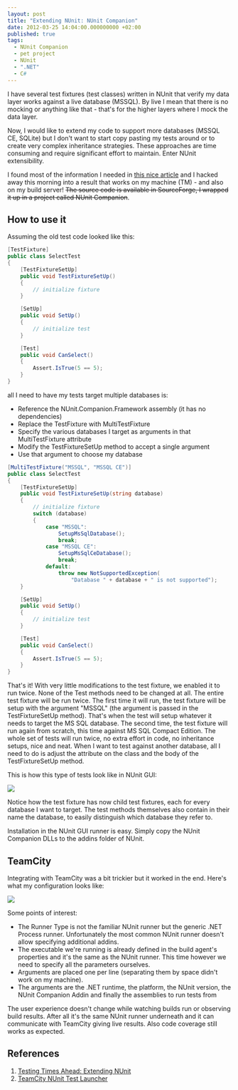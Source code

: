 ```yaml
---
layout: post
title: "Extending NUnit: NUnit Companion"
date: 2012-03-25 14:04:00.000000000 +02:00
published: true
tags:
  - NUnit Companion
  - pet project
  - NUnit
  - ".NET"
  - C#
---
```


I have several test fixtures (test classes) written in NUnit that verify my data
layer works against a live database (MSSQL). By live I mean that there is no
mocking or anything like that - that's for the higher layers where I mock the
data layer.

Now, I would like to extend my code to support more databases (MSSQL CE, SQLite)
but I don't want to start copy pasting my tests around or to create very complex
inheritance strategies. These approaches are time consuming and require
significant effort to maintain. Enter NUnit extensibility.<!--more-->

I found most of the information I needed in
<a href="http://www.simple-talk.com/dotnet/.net-tools/testing-times-ahead-extending-nunit/">this
nice article</a> and I hacked away this morning into a result that works on my
machine (TM) - and also on my build server! ~~The source code is available in
SourceForge, I wrapped it up in a project called
NUnit Companion~~.

<h2>How to use it</h2>

Assuming the old test code looked like this:

```cs
[TestFixture]
public class SelectTest
{
    [TestFixtureSetUp]
    public void TestFixtureSetUp()
    {
        // initialize fixture
    }

    [SetUp]
    public void SetUp()
    {
        // initialize test
    }

    [Test]
    public void CanSelect()
    {
        Assert.IsTrue(5 == 5);
    }
}
```

all I need to have my tests target multiple databases is:

<ul>
<li>Reference the NUnit.Companion.Framework assembly (it has no dependencies)</li>
<li>Replace the TestFixture with MultiTestFixture</li>
<li>Specify the various databases I target as arguments in that MultiTestFixture attribute</li>
<li>Modify the TestFixtureSetUp method to accept a single argument</li>
<li>Use that argument to choose my database</li>
</ul>

```cs
[MultiTestFixture("MSSQL", "MSSQL CE")]
public class SelectTest
{
    [TestFixtureSetUp]
    public void TestFixtureSetUp(string database)
    {
        // initialize fixture
        switch (database)
        {
            case "MSSQL":
                SetupMsSqlDatabase();
                break;
            case "MSSQL CE":
                SetupMsSqlCeDatabase();
                break;
            default:
                throw new NotSupportedException(
                    "Database " + database + " is not supported");
    }

    [SetUp]
    public void SetUp()
    {
        // initialize test
    }

    [Test]
    public void CanSelect()
    {
        Assert.IsTrue(5 == 5);
    }
}
```

That's it! With very little modifications to the test fixture, we enabled it to
run twice. None of the Test methods need to be changed at all. The entire test
fixture will be run twice. The first time it will run, the test fixture will be
setup with the argument "MSSQL" (the argument is passed in the TestFixtureSetUp
method). That's when the test will setup whatever it needs to target the MS SQL
database. The second time, the test fixture will run again from scratch, this
time against MS SQL Compact Edition. The whole set of tests will run twice, no
extra effort in code, no inheritance setups, nice and neat. When I want to test
against another database, all I need to do is adjust the attribute on the class
and the body of the TestFixtureSetUp method.

This is how this type of tests look like in NUnit GUI:

<img src="{{ site.baseurl }}/assets/2012/nunit-companion-example.png" />

Notice how the test fixture has now child test fixtures, each for every database
I want to target. The test methods themselves also contain in their name the
database, to easily distinguish which database they refer to.

Installation in the NUnit GUI runner is easy. Simply copy the NUnit Companion
DLLs to the addins folder of NUnit.

<h2>TeamCity</h2>

Integrating with TeamCity was a bit trickier but it worked in the end. Here's
what my configuration looks like:

<img src="{{ site.baseurl }}/assets/2012/nunit-companion-teamcity-configuration.png" />

Some points of interest:

<ul>
<li>The Runner Type is not the familiar NUnit runner but the generic .NET Process runner. Unfortunately the most common NUnit runner doesn't allow specifying additional addins.</li>
<li>The executable we're running is already defined in the build agent's properties and it's the same as the NUnit runner. This time however we need to specify all the parameters ourselves.</li>
<li>Arguments are placed one per line (separating them by space didn't work on my machine).</li>
<li>The arguments are the .NET runtime, the platform, the NUnit version, the NUnit Companion Addin and finally the assemblies to run tests from</li>
</ul>

The user experience doesn't change while watching builds run or observing build
results. After all it's the same NUnit runner underneath and it can communicate
with TeamCity giving live results. Also code coverage still works as expected.

<h2>References</h2>
<ol>
<li><a href="http://www.simple-talk.com/dotnet/.net-tools/testing-times-ahead-extending-nunit/">Testing Times Ahead: Extending NUnit</a></li>
<li><a href="http://confluence.jetbrains.net/display/TCD7/TeamCity+NUnit+Test+Launcher">TeamCity NUnit Test Launcher</a></li>
</ol>

